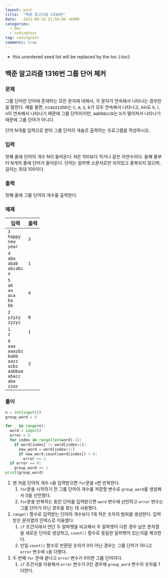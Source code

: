 ```yaml
---
layout: post
title:  "백준 알고리즘 1316번"
date:   2023-09-18 21:50:00 +0900
categories:
  - Dev
  - codingtest
tag: codingtest
comments: true
---
```


* this unordered seed list will be replaced by the toc
{:toc}

## 백준 알고리즘 1316번 그룹 단어 체커

### 문제

그룹 단어란 단어에 존재하는 모든 문자에 대해서, 각 문자가 연속해서 나타나는 경우만을 말한다. 예를 들면, ccazzzzbb는 c, a, z, b가 모두 연속해서 나타나고, kin도 k, i, n이 연속해서 나타나기 때문에 그룹 단어이지만, aabbbccb는 b가 떨어져서 나타나기 때문에 그룹 단어가 아니다.

단어 N개를 입력으로 받아 그룹 단어의 개술르 출력하는 프로그램을 작성하시오.

### 입력

첫째 줄에 단어의 개수 N이 들어온다. N은 100보다 작거나 같은 자연수이다. 둘째 줄부터 N개의 줄에 단어가 들어온다. 단어는 알파벳 소문자로만 되어있고 중복되지 않으며, 길이는 최대 100이다.

### 출력

첫째 줄에 그룹 단어의 개수를 출력한다.

### 예제

| 입력 | 출력 |
| --- | --- |
| `3` <br/> `happy` <br/> `new` <br/> `year` | `3` |
| `4` <br/> `aba` <br/> `abab` <br/> `abcabc` <br/> `a` | `1` |
| `5` <br/> `ab` <br/> `aa` <br/> `aca` <br/> `ba` <br/> `bb` | `4` |
| `2` <br/> `yzyzy` <br/> `zyzyz` | `0` |
| `1` <br/> `z` | `1` |
| `9` <br/> `aaa` <br/> `aaazbz` <br/> `babb` <br/> `aazz` <br/> `azbz` <br/> `aabbaa` <br/> `abacc` <br/> `aba` <br/> `zzaz` | `2` |

### 풀이

```py
n = int(input())
group_word = 0

for _ in range(n):
  word = input()
  error = 0
  for index in range(len(word)-1):
    if word[index] != word[index+1]:
      new_word = word[index+1:]
      if new_word.count(word[index]) > 0:
        error += 1
  if error == 0:
    group_word += 1
print(group_word)
```

1. 맨 처음 단어의 개수 `n`을 입력받으면 `for`문을 `n`번 반복한다.
   1. `for`문을 시작하기 전 그룹 단어의 개수를 저장할 변수로 `group_word`를 생성해서 0을 선언했다.
   2. `for`문을 반복하는 동안 단어를 입력받으면 `word` 변수에 선언하고 `error` 변수는 그룹 단어가 아닌 경우를 찾는 데 사용했다.
2. `range()` 함수로 입력받는 단어의 개수보다 1개 적은 숫자의 범위를 생성한다. 입력받은 문자열의 인덱스로 이용했다.
   1. `if` 조건식에서 연단 두 알파벳을 비교해서 두 알파벳이 다른 경우 남은 문자열을 새로운 단어로 생성하고, `count()` 함수로 동일한 알파벳이 있는지를 체크한다.
   2. 만일 `count()` 함수로 반환된 숫자가 0이 아닌 경우는 그룹 단어가 아니고 `error` 변수에 `1`을 더했다.
3. 두 번째 `for` 문에 끝나고 `error` 변수가 0이면 그룹 단어이다. 
   1. `if` 조건식을 이용해서 `error` 변수가 0인 경우에 `group_word` 변수의 숫자를 1 더한다.